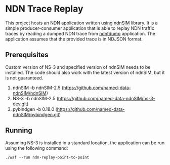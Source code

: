 # NDN Trace Replay

This project hosts an NDN application written using [ndnSIM](https://ndnsim.net/current/) library. It is a simple producer-consumer application that is able to replay NDN traffic traces by reading a dumped NDN trace from [ndntdump](https://github.com/usnistgov/ndntdump) application. The application assumes that the provided trace is in NDJSON format.

## Prerequisites

Custom version of NS-3 and specified version of ndnSIM needs to be installed. The code should also work with the latest version of ndnSIM, but it is not guaranteed.

1. ndnSIM -b ndnSIM-2.5 (https://github.com/named-data-ndnSIM/ndnSIM)
2. NS-3 -b ndnSIM-2.5 (https://github.com/named-data-ndnSIM/ns-3-dev.git)
3. pybindgen -b 0.18.0 (https://github.com/named-data-ndnSIM/pybindgen.git)

## Running

Assuming NS-3 is installed in a standard location, the application can be run using the following command:

    ./waf --run ndn-replay-point-to-point